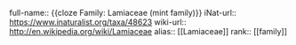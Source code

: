 

full-name:: {{cloze Family: Lamiaceae (mint family)}}
iNat-url:: https://www.inaturalist.org/taxa/48623
wiki-url:: http://en.wikipedia.org/wiki/Lamiaceae
alias:: [[Lamiaceae]]
rank:: [[family]]